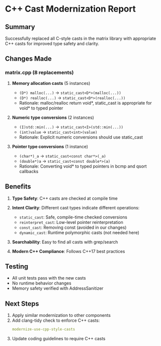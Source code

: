 # C++ Cast Modernization Report

## Summary
Successfully replaced all C-style casts in the matrix library with appropriate C++ casts for improved type safety and clarity.

## Changes Made

### matrix.cpp (8 replacements)

1. **Memory allocation casts** (5 instances)
   - `(D*) malloc(...)` → `static_cast<D*>(malloc(...))`
   - `(D*) realloc(...)` → `static_cast<D*>(realloc(...))`
   - Rationale: malloc/realloc return void*, static_cast is appropriate for void* to typed pointer

2. **Numeric type conversions** (2 instances)
   - `(I)std::min(...)` → `static_cast<I>(std::min(...))`
   - `(int)value` → `static_cast<int>(value)`
   - Rationale: Explicit numeric conversions should use static_cast

3. **Pointer type conversions** (1 instance)
   - `(char*)_a` → `static_cast<const char*>(_a)`
   - `(double*)a` → `static_cast<const double*>(a)`
   - Rationale: Converting void* to typed pointers in bcmp and qsort callbacks

## Benefits

1. **Type Safety**: C++ casts are checked at compile time
2. **Intent Clarity**: Different cast types indicate different operations:
   - `static_cast`: Safe, compile-time checked conversions
   - `reinterpret_cast`: Low-level pointer reinterpretation
   - `const_cast`: Removing const (avoided in our changes)
   - `dynamic_cast`: Runtime polymorphic casts (not needed here)

3. **Searchability**: Easy to find all casts with grep/search
4. **Modern C++ Compliance**: Follows C++17 best practices

## Testing

- All unit tests pass with the new casts
- No runtime behavior changes
- Memory safety verified with AddressSanitizer

## Next Steps

1. Apply similar modernization to other components
2. Add clang-tidy check to enforce C++ casts:
   ```yaml
   modernize-use-cpp-style-casts
   ```
3. Update coding guidelines to require C++ casts